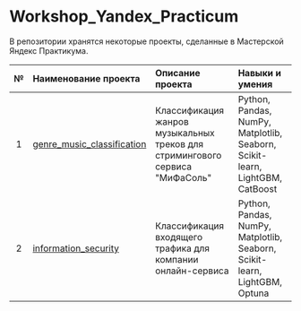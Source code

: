 # Workshop_Yandex_Practicum
В репозитории хранятся некоторые проекты, сделанные в Мастерской Яндекс Практикума.

| № | Наименование проекта | Описание проекта | Навыки и умения |
|:-:|:--------------------|:-----------------|:----------------|
| 1 | [genre_music_classification](https://github.com/fortuna26/Workshop_Yandex_Practicum/blob/main/genre_music_classification/mgenre.ipynb)| Классификация жанров музыкальных треков для стримингового сервиса "МиФаСоль" | Python, Pandas, NumPy, Matplotlib, Seaborn, Scikit-learn, LightGBM, CatBoost |
| 2 | [information_security](https://github.com/fortuna26/Workshop_Yandex_Practicum/tree/main/information_security)| Классификация входящего трафика для компании онлайн-сервиса | Python, Pandas, NumPy, Matplotlib, Seaborn, Scikit-learn, LightGBM, Optuna |
